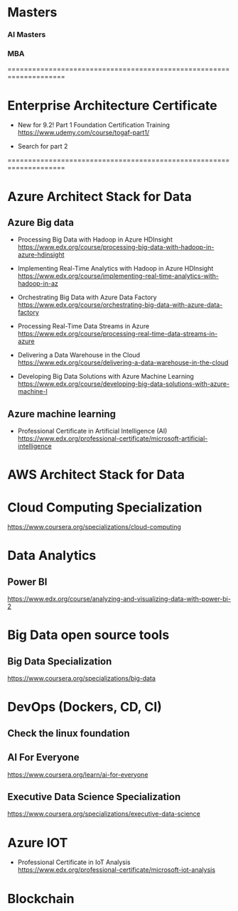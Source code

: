 # Masters
### AI Masters
### MBA
====================================================================

# Enterprise Architecture Certificate
- New for 9.2! Part 1 Foundation Certification Training   </br>
https://www.udemy.com/course/togaf-part1/

- Search for part 2

====================================================================

# Azure Architect Stack for Data 
## Azure Big data
- Processing Big Data with Hadoop in Azure HDInsight <br/>
https://www.edx.org/course/processing-big-data-with-hadoop-in-azure-hdinsight 

- Implementing Real-Time Analytics with Hadoop in Azure HDInsight <br/>
https://www.edx.org/course/implementing-real-time-analytics-with-hadoop-in-az

- Orchestrating Big Data with Azure Data Factory <br/>
https://www.edx.org/course/orchestrating-big-data-with-azure-data-factory

- Processing Real-Time Data Streams in Azure <br/>
https://www.edx.org/course/processing-real-time-data-streams-in-azure

- Delivering a Data Warehouse in the Cloud <br/>
https://www.edx.org/course/delivering-a-data-warehouse-in-the-cloud

- Developing Big Data Solutions with Azure Machine Learning <br/>
https://www.edx.org/course/developing-big-data-solutions-with-azure-machine-l


## Azure machine learning
- Professional Certificate in Artificial Intelligence (AI) <br/>
https://www.edx.org/professional-certificate/microsoft-artificial-intelligence


# AWS Architect Stack for Data 


# Cloud Computing Specialization
https://www.coursera.org/specializations/cloud-computing


# Data Analytics
## Power BI
https://www.edx.org/course/analyzing-and-visualizing-data-with-power-bi-2


# Big Data open source tools
## Big Data Specialization
https://www.coursera.org/specializations/big-data


# DevOps (Dockers, CD, CI)
## Check the linux foundation


## AI For Everyone
https://www.coursera.org/learn/ai-for-everyone

## Executive Data Science Specialization
https://www.coursera.org/specializations/executive-data-science


# Azure IOT
- Professional Certificate in IoT Analysis <br/>
https://www.edx.org/professional-certificate/microsoft-iot-analysis


# Blockchain
